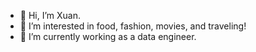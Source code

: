 - 👋 Hi, I’m Xuan.
- 👀 I’m interested in food, fashion, movies, and traveling! 
- 🌱 I’m currently working as a data engineer. 

<!---
MF0323/MF0323 is a ✨ special ✨ repository because its `README.md` (this file) appears on your GitHub profile.
You can click the Preview link to take a look at your changes.
--->

